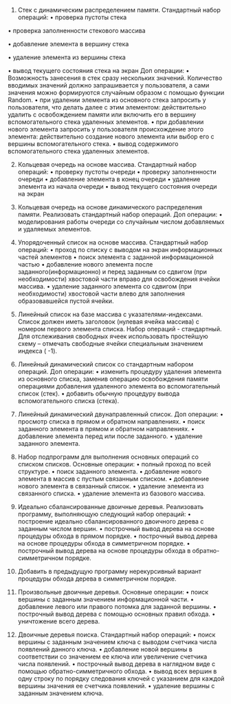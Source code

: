 1. Стек с динамическим распределением памяти.
Стандартный набор операций:
•	проверка пустоты стека

•	проверка заполненности стекового массива

•	добавление элемента в вершину стека

•	удаление элемента из вершины стека

•	вывод текущего состояния стека на экран
Доп операции:
•	Возможность занесения в стек сразу нескольких значений.
  Количество вводимых значений должно запрашивается у пользователя,
  а сами значения можно формируются случайным образом с помощью функции Random.
•	при удалении элемента из основного стека запросить у пользователя,
  что делать далее с этим элементом: действительно удалить с освобождением памяти или включить его в вершину вспомогательного стека удаленных элементов.
•	при добавлении нового элемента запросить у пользователя происхождение
  этого элемента: действительно создание нового элемента или выбор его с вершины вспомогательного стека.
•	вывод содержимого вспомогательного стека удаленных элементов.


2. Кольцевая очередь на основе массива.
Стандартный набор операций:
•	проверку пустоты очереди
•	проверку заполненности очереди
•	добавление элемента в конец очереди
•	удаление элемента из начала очереди
•	вывод текущего состояния очереди на экран

3. Кольцевая очередь на основе динамического распределения памяти.
Реализовать стандартный набор операций.
Доп операции:
• моделирования работы очереди со случайным числом добавляемых и удаляемых элементов.

4. Упорядоченный список на основе массива.
Стандартный набор операций:
•	проход по списку с выводом на экран информационных частей элементов
•	поиск элемента с заданной информационной частью
•	добавление нового элемента после заданного(информационно) и перед заданным со сдвигом (при необходимости)
  хвостовой части вправо для освобождения ячейки массива.
•	удаление заданного элемента со сдвигом (при необходимости) хвостовой части влево для заполнения образовавшейся пустой ячейки.

5. Линейный список на базе массива с указателями-индексами.
Список должен иметь заголовок (нулевая ячейка массива) с номером первого элемента списка.
Набор операций  - стандартный. Для отслеживания свободных ячеек использовать
простейшую схему – отмечать свободные ячейки специальным значением индекса ( -1).

6. Линейный динамический список со стандартным набором операций.
Доп операции:
•	изменить процедуру удаления элемента из основного списка, заменив операцию освобождения памяти
  операциями добавления удаленного элемента во вспомогательный список (стек).
•	добавить обычную процедуру вывода вспомогательного списка (стека).

7. Линейный динамический двунаправленный список.
Доп операции:
•	просмотр списка в прямом и обратном направлениях.
•	поиск заданного элемента в прямом и обратном направлениях.
•	добавление элемента перед или после заданного.
•	удаление заданного элемента.

8. Набор подпрограмм для выполнения основных операций со списком списков.
Основные операции:
•	полный проход по всей структуре.
•	поиск заданного элемента.
•	добавление нового элемента в массив с пустым связанным списком.
•	добавление нового элемента в связанный список.
•	удаление элемента из связанного списка.
•	удаление элемента из базового массива.

9. Идеально сбалансированные двоичные деревья. 
Реализовать программу, выполняющую следующий набор операций:
•	построение идеально сбалансированного двоичного дерева с заданным числом вершин.
•	построчный вывод дерева на основе процедуры обхода в прямом порядке.
•	построчный вывод дерева на основе процедуры обхода в симметричном порядке.
•	построчный вывод дерева на основе процедуры обхода в обратно-симметричном порядке.

10. Добавить в предыдущую программу нерекурсивный вариант процедуры обхода дерева в симметричном порядке.

11. Произвольные двоичные деревья.
Основные операции:
•	поиск вершины с заданным значением информационной части.
•	добавление левого или правого потомка для заданной вершины.
•	построчный вывод дерева с помощью основных правил обхода.
•	уничтожение всего дерева.

12. Двоичные деревья поиска.
Стандартный набор операций:
•	поиск вершины с заданным значением ключа с выводом счетчика числа появлений данного ключа.
•	добавление новой вершины в соответствии со значением ее ключа или увеличение счетчика числа появлений.
•	построчный вывод дерева в наглядном виде с помощью обратно-симметричного обхода.
•	вывод всех вершин в одну строку по порядку следования ключей с указанием для каждой вершины значения ее счетчика появлений.
•	удаление вершины с заданным значением ключа.




